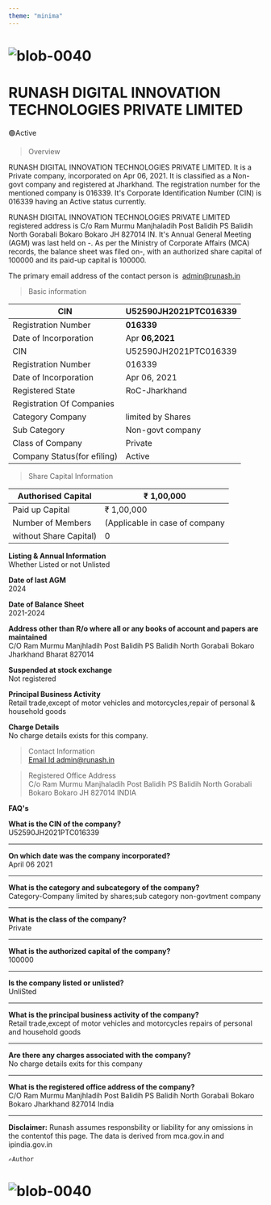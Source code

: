 ```yaml
---
theme: "minima"
---
```

# ![blob-0040](https://user-images.githubusercontent.com/61916324/132724592-e5bef25e-36d9-4da8-bbc6-84a24183c8e2.png) 

# RUNASH DIGITAL INNOVATION TECHNOLOGIES PRIVATE LIMITED

🟢Active

>Overview

RUNASH DIGITAL INNOVATION TECHNOLOGIES PRIVATE LIMITED. It is a Private company, incorporated on Apr 06, 2021. It is classified as a Non-govt company and registered at Jharkhand. The registration number for the mentioned company is 016339. It's Corporate Identification Number (CIN) is 016339
having an Active status currently.

RUNASH DIGITAL INNOVATION TECHNOLOGIES PRIVATE LIMITED registered address is C/o Ram Murmu
Manjhaladih Post Balidih PS Balidih North Gorabali Bokaro Bokaro JH 827014 IN. It's Annual General
Meeting (AGM) was last held on -. As per the Ministry of Corporate Affairs (MCA) records, the balance sheet
was filed on-, with an authorized share capital of 100000 and its paid-up capital is 100000.

The primary email address of the contact person is  [admin@runash.in](email.admin@runash.in)

>Basic information
>
| CIN | U52590JH2021PTC016339 |
| --- | --- |
| Registration Number| **016339** |
| Date of Incorporation| Apr **06,2021** |
| CIN | U52590JH2021PTC016339 |
| Registration Number | 016339 |
| Date of Incorporation | Apr 06, 2021 |
| Registered State | RoC-Jharkhand |
| Registration Of Companies |
| Category Company | limited by Shares |
| Sub Category | Non-govt company |
| Class of Company | Private |
| Company Status(for efiling) | Active |

>Share Capital Information
>
| Authorised Capital | ₹ 1,00,000 |
|---|---|
| Paid up Capital | ₹ 1,00,000 |
| Number of Members | (Applicable in case of company |
| without Share Capital) | 0 |


**Listing & Annual Information** <br>
Whether Listed or not Unlisted

**Date of last AGM** <br>
2024

**Date of Balance Sheet** <br>
2021-2024

**Address other than R/o where all or any books of account and papers are maintained** <br>
C/O Ram Murmu Manjhladih Post Balidih PS Balidih North Gorabali Bokaro Jharkhand Bharat 827014

**Suspended at stock exchange** <br>
Not registered 

**Principal Business Activity** <br>
Retail trade,except of motor vehicles and motorcycles,repair of personal & household goods

**Charge Details** <br>
No charge details exists for this company.



>Contact Information<br>
[Email Id admin@runash.in](email.admin.in)

>Registered Office Address <br>C/o Ram Murmu Manjhaladih Post Balidih PS Balidih North Gorabali Bokaro Bokaro JH 827014 INDIA

**FAQ's**

**What is the CIN of the company?**<br>
U52590JH2021PTC016339

---
**On which date was the company incorporated?**<br>
April 06 2021

---

**What is the category and subcategory of the company?**<br>
Category-Company limited by shares;sub category non-govtment company

---

**What is the class of the company?**<br>
Private

---

**What is the authorized capital of the company?**<br>
100000

---

**Is the company listed or unlisted?**<br>
UnliSted

---

**What is the principal business activity of the company?**<br>
Retail trade,except of motor vehicles and motorcycles repairs of personal and household goods

---

**Are there any charges associated with the company?**<br>
No charge details exits for this company

---

**What is the registered office address of the company?**<br>
C/O Ram Murmu Manjhladih Post Balidih PS Balidih North Gorabali Bokaro Bokaro Jharkhand 827014 India

---


**Disclaimer:** Runash assumes responsbility or liability for any omissions in the contentof this page. The data is derived from mca.gov.in and ipindia.gov.in

`` ✍️Author ``

# ![blob-0040](https://user-images.githubusercontent.com/61916324/132724592-e5bef25e-36d9-4da8-bbc6-84a24183c8e2.png) 


  
 


    

   

 
 

  

  

   

    














 















